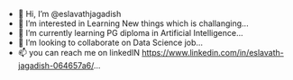 - 👋 Hi, I’m @eslavathjagadish
- 👀 I’m interested in Learning New things which is challanging...
- 🌱 I’m currently learning PG diploma in Artificial Intelligence...
- 💞️ I’m looking to collaborate on Data Science job...
- 📫 you can reach me on linkedIN https://www.linkedin.com/in/eslavath-jagadish-064657a6/...

<!---
eslavathjagadish/eslavathjagadish is a ✨ special ✨ repository because its `README.md` (this file) appears on your GitHub profile.
You can click the Preview link to take a look at your changes.
--->
